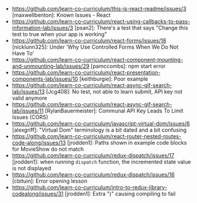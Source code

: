 * https://github.com/learn-co-curriculum/this-is-react-readme/issues/3 [maxwellbenton]: Known Issues - React
* https://github.com/learn-co-curriculum/react-using-callbacks-to-pass-information-lab/issues/3 [psan2]: There's a test that says "Change this test to true when your app is working"
* https://github.com/learn-co-curriculum/react-forms/issues/18 [nicklunn325]: Under 'Why Use Controlled Forms When We Do Not Have To'
* https://github.com/learn-co-curriculum/react-component-mounting-and-unmounting-lab/issues/29 [pamccombs]: npm start error
* https://github.com/learn-co-curriculum/react-presentation-components-lab/issues/10 [keithburgie]: Poor example
* https://github.com/learn-co-curriculum/react-async-gif-search-lab/issues/13 [Jcg408]: No test, not able to learn submit, API key not valid anymore
* https://github.com/learn-co-curriculum/react-async-gif-search-lab/issues/11 [RylanBauermeister]: Communal API Key Leads To Limit Issues (CORS)
* https://github.com/learn-co-curriculum/javascript-virtual-dom/issues/6 [alexgriff]: "Virtual Dom" terminology is a bit dated and a bit confusing
* https://github.com/learn-co-curriculum/react-router-nested-routes-code-along/issues/13 [jrodden1]: Paths shown in example code blocks for MovieShow do not match
* https://github.com/learn-co-curriculum/redux-dispatch/issues/17 [jrodden1]: when running `dispatch` function, the incremented state value is not displayed
* https://github.com/learn-co-curriculum/redux-dispatch/issues/16 [cbituin]: Error opening lesson
* https://github.com/learn-co-curriculum/intro-to-redux-library-codealong/issues/31 [jrodden1]: Extra ")" causing compiling to fail
